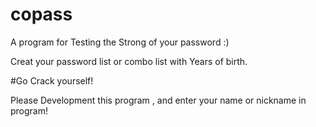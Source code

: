 # copass
A program for Testing the Strong of your password :)

Creat your password list or combo list with Years of birth.

#Go Crack yourself!

Please Development this program , and enter your name or nickname in program!
